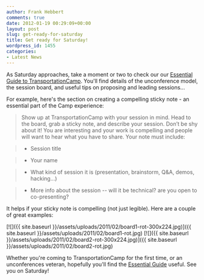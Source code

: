 ```yaml
---
author: Frank Hebbert
comments: true
date: 2012-01-19 00:29:09+00:00
layout: post
slug: get-ready-for-saturday
title: Get ready for Saturday!
wordpress_id: 1455
categories:
- Latest News
---
```


As Saturday approaches, take a moment or two to check our our [Essential Guide to TransportationCamp](http://transportationcamp.org/2011/02/how-transportationcamp-works-the-essential-guide/). You'll find details of the unconference model, the session board, and useful tips on proposing and leading sessions...

For example, here's the section on creating a compelling sticky note - an essential part of the Camp experience:


> Show up at TransportationCamp with your session in mind. Head to the board, grab a sticky note, and describe your session. Don’t be shy about it!  You are interesting and your work is compelling and people will want to hear what you have to share. Your note must include:

>
>

>   * Session title
>

>   * Your name
>

>   * What kind of session it is (presentation, brainstorm, Q&A, demos, hacking...)
>

>   * More info about the session -- will it be technical? are you open to co-presenting?
>

It helps if your sticky note is compelling (not just legible). Here are a couple of great examples:

[![]({{ site.baseurl }}/assets/uploads/2011/02/board1-rot-300x224.jpg)]({{ site.baseurl }}/assets/uploads/2011/02/board1-rot.jpg) [![]({{ site.baseurl }}/assets/uploads/2011/02/board2-rot-300x224.jpg)]({{ site.baseurl }}/assets/uploads/2011/02/board2-rot.jpg)


Whether you're coming to TransportationCamp for the first time, or an unconferences veteran, hopefully you'll find the [Essential Guide](http://transportationcamp.org/2011/02/how-transportationcamp-works-the-essential-guide/) useful. See you on Saturday!
